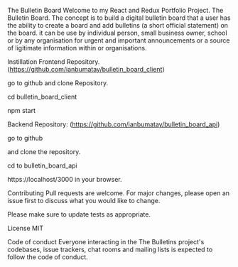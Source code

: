 
The Bulletin Board
Welcome to my React and Redux Portfolio Project. The Bulletin Board. The concept is to build a digital bulletin board that a user has the ability to create a board and add bulletins (a short official statement) on the board. it can be use by individual person, small business owner, school or by any organisation for urgent and important announcements or a source of ligitimate information within or organisations.


Instillation
Frontend Repository.
(https://github.com/ianbumatay/bulletin_board_client)

go to github and clone Repository.

cd bulletin_board_client

npm start 

Backend Repository:
(https://github.com/ianbumatay/bulletin_board_api)

go to github

and clone the repository.

cd to bulletin_board_api

https://localhost/3000 in your browser.

Contributing
Pull requests are welcome. For major changes, please open an issue first to discuss what you would like to change.

Please make sure to update tests as appropriate.

License
MIT

Code of conduct
Everyone interacting in the The Bulletins project's codebases, issue trackers, chat rooms and mailing lists is expected to follow the code of conduct.